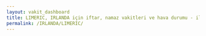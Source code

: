 ```yaml
---
layout: vakit_dashboard
title: LIMERIC, IRLANDA için iftar, namaz vakitleri ve hava durumu - ilçe/eyalet seç
permalink: /IRLANDA/LIMERIC/
---
```


<script type="text/javascript">
  var GLOBAL_COUNTRY = 'IRLANDA';
  var GLOBAL_CITY = 'LIMERIC';
  var GLOBAL_STATE = '';
  var lat = 72;
  var lon = 21;
</script>
